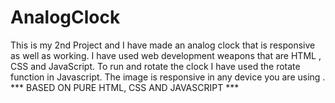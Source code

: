 # AnalogClock


This is my 2nd Project and I have made an analog clock that is responsive as well as working.
I have used web development weapons that are HTML , CSS and JavaScript.
To run and rotate the clock I have used the rotate function in Javascript.
The image is responsive in any device you are using .
*** BASED ON PURE HTML, CSS AND JAVASCRIPT ***
